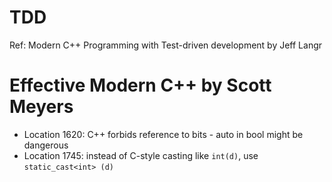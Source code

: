# TDD
Ref: Modern C++ Programming with Test-driven development by Jeff Langr

# Effective Modern C++ by Scott Meyers
- Location 1620: C++ forbids reference to bits - auto in bool might be dangerous
- Location 1745: instead of C-style casting like `int(d)`, use `static_cast<int> (d)`
